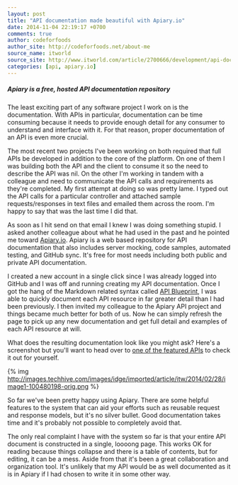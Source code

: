 ```yaml
---
layout: post
title: "API documentation made beautiful with Apiary.io"
date: 2014-11-04 22:19:17 +0700
comments: true
author: codeforfoods
author_site: http://codeforfoods.net/about-me
source_name: itworld
source_site: http://www.itworld.com/article/2700666/development/api-documentation-made-beautiful-with-apiary-io.html
categories: [api, apiary.io]
---
```


##### Apiary is a free, hosted API documentation repository

The least exciting part of any software project I work on is the documentation. With APIs in particular, documentation can be time consuming because it needs to provide enough detail for any consumer to understand and interface with it. For that reason, proper documentation of an API is even more crucial.

The most recent two projects I've been working on both required that full APIs be developed in addition to the core of the platform. On one of them I was building both the API and the client to consume it so the need to describe the API was nil. On the other I'm working in tandem with a colleague and need to communicate the API calls and requirements as they're completed. My first attempt at doing so was pretty lame. I typed out the API calls for a particular controller and attached sample requests/responses in text files and emailed them across the room. I'm happy to say that was the last time I did that.

As soon as I hit send on that email I knew I was doing something stupid. I asked another colleague about what he had used in the past and he pointed me toward [Apiary.io](http://apiary.io). Apiary is a web based repository for API documentation that also includes server mocking, code samples, automated testing, and GitHub sync. It's free for most needs including both public and private API documentation.

I created a new account in a single click since I was already logged into GitHub and I was off and running creating my API documentation. Once I got the hang of the Markdown related syntax called [API Blueprint](http://apiary.io/blueprint), I was able to quickly document each API resource in far greater detail than I had been previously. I then invited my colleague to the Apiary API project and things became much better for both of us. Now he can simply refresh the page to pick up any new documentation and get full detail and examples of each API resource at will.

What does the resulting documentation look like you might ask? Here's a screenshot but you'll want to head over to [one of the featured APIs](http://docs.themoviedb.apiary.io/) to check it out for yourself.

{% img http://images.techhive.com/images/idge/imported/article/itw/2014/02/28/image1-100480198-orig.png %}

So far we've been pretty happy using Apiary. There are some helpful features to the system that can aid your efforts such as reusable request and response models, but it's no silver bullet. Good documentation takes time and it's probably not possible to completely avoid that.

The only real complaint I have with the system so far is that your entire API document is constructed in a single, loooong page. This works OK for reading because things collapse and there is a table of contents, but for editing, it can be a mess. Aside from that it's been a great collaboration and organization tool. It's unlikely that my API would be as well documented as it is in Apiary if I had chosen to write it in some other way.

